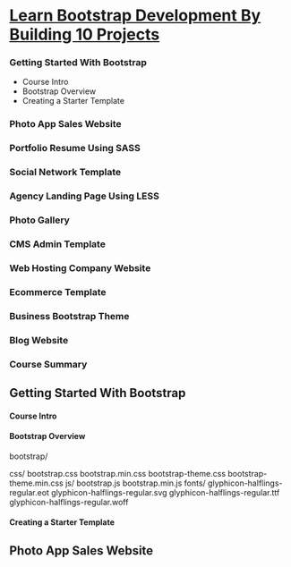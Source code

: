 
[Learn Bootstrap Development By Building 10 Projects](https://www.udemy.com/learn-bootstrap-development-by-building-10-projects/learn/v4/content)
======

### Getting Started With Bootstrap
  * Course Intro
  * Bootstrap Overview
  * Creating a Starter Template

### Photo App Sales Website

### Portfolio Resume Using SASS

### Social Network Template

### Agency Landing Page Using LESS

### Photo Gallery

### CMS Admin Template

### Web Hosting Company Website

### Ecommerce Template

### Business Bootstrap Theme

### Blog Website

### Course Summary

Getting Started With Bootstrap
------

#### Course Intro
  
#### Bootstrap Overview

bootstrap/

  css/
    bootstrap.css
    bootstrap.min.css
    bootstrap-theme.css
    bootstrap-theme.min.css
  js/
    bootstrap.js
    bootstrap.min.js
  fonts/
    glyphicon-halflings-regular.eot
    glyphicon-halflings-regular.svg
    glyphicon-halflings-regular.ttf
    glyphicon-halflings-regular.woff

#### Creating a Starter Template

Photo App Sales Website
------






